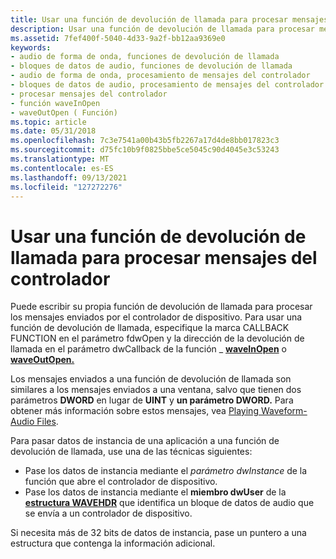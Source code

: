 ```yaml
---
title: Usar una función de devolución de llamada para procesar mensajes del controlador
description: Usar una función de devolución de llamada para procesar mensajes del controlador
ms.assetid: 7fef400f-5040-4d33-9a2f-bb12aa9369e0
keywords:
- audio de forma de onda, funciones de devolución de llamada
- bloques de datos de audio, funciones de devolución de llamada
- audio de forma de onda, procesamiento de mensajes del controlador
- bloques de datos de audio, procesamiento de mensajes del controlador
- procesar mensajes del controlador
- función waveInOpen
- waveOutOpen ( Función)
ms.topic: article
ms.date: 05/31/2018
ms.openlocfilehash: 7c3e7541a00b43b5fb2267a17d4de8bb017823c3
ms.sourcegitcommit: d75fc10b9f0825bbe5ce5045c90d4045e3c53243
ms.translationtype: MT
ms.contentlocale: es-ES
ms.lasthandoff: 09/13/2021
ms.locfileid: "127272276"
---
```

# <a name="using-a-callback-function-to-process-driver-messages"></a>Usar una función de devolución de llamada para procesar mensajes del controlador

Puede escribir su propia función de devolución de llamada para procesar los mensajes enviados por el controlador de dispositivo. Para usar una función de devolución de llamada, especifique la marca CALLBACK FUNCTION en el parámetro fdwOpen y la dirección de la devolución de llamada en el parámetro dwCallback de la función \_ [**waveInOpen**](/windows/win32/api/mmeapi/nf-mmeapi-waveinopen) o [**waveOutOpen.**](/windows/win32/api/mmeapi/nf-mmeapi-waveoutopen)  

Los mensajes enviados a una función de devolución de llamada son similares a los mensajes enviados a una ventana, salvo que tienen dos parámetros **DWORD** en lugar de **UINT** y **un parámetro DWORD.** Para obtener más información sobre estos mensajes, vea [Playing Waveform-Audio Files](playing-waveform-audio-files.md).

Para pasar datos de instancia de una aplicación a una función de devolución de llamada, use una de las técnicas siguientes:

-   Pase los datos de instancia mediante el *parámetro dwInstance* de la función que abre el controlador de dispositivo.
-   Pase los datos de instancia mediante el **miembro dwUser** de la [**estructura WAVEHDR**](/windows/win32/api/mmeapi/ns-mmeapi-wavehdr) que identifica un bloque de datos de audio que se envía a un controlador de dispositivo.

Si necesita más de 32 bits de datos de instancia, pase un puntero a una estructura que contenga la información adicional.

 

 